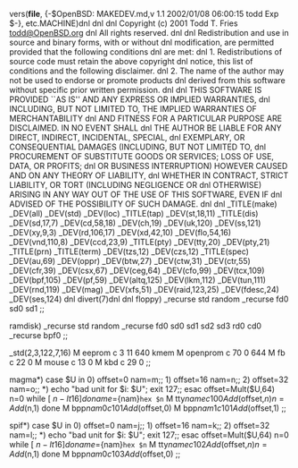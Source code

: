 vers(__file__,
	{-$OpenBSD: MAKEDEV.md,v 1.1 2002/01/08 06:00:15 todd Exp $-},
etc.MACHINE)dnl
dnl
dnl Copyright (c) 2001 Todd T. Fries <todd@OpenBSD.org>
dnl All rights reserved.
dnl
dnl Redistribution and use in source and binary forms, with or without
dnl modification, are permitted provided that the following conditions
dnl are met:
dnl 1. Redistributions of source code must retain the above copyright
dnl    notice, this list of conditions and the following disclaimer.
dnl 2. The name of the author may not be used to endorse or promote products
dnl    derived from this software without specific prior written permission.
dnl
dnl THIS SOFTWARE IS PROVIDED ``AS IS'' AND ANY EXPRESS OR IMPLIED WARRANTIES,
dnl INCLUDING, BUT NOT LIMITED TO, THE IMPLIED WARRANTIES OF MERCHANTABILITY
dnl AND FITNESS FOR A PARTICULAR PURPOSE ARE DISCLAIMED.  IN NO EVENT SHALL
dnl THE AUTHOR BE LIABLE FOR ANY DIRECT, INDIRECT, INCIDENTAL, SPECIAL,
dnl EXEMPLARY, OR CONSEQUENTIAL DAMAGES (INCLUDING, BUT NOT LIMITED TO,
dnl PROCUREMENT OF SUBSTITUTE GOODS OR SERVICES; LOSS OF USE, DATA, OR PROFITS;
dnl OR BUSINESS INTERRUPTION) HOWEVER CAUSED AND ON ANY THEORY OF LIABILITY,
dnl WHETHER IN CONTRACT, STRICT LIABILITY, OR TORT (INCLUDING NEGLIGENCE OR
dnl OTHERWISE) ARISING IN ANY WAY OUT OF THE USE OF THIS SOFTWARE, EVEN IF
dnl ADVISED OF THE POSSIBILITY OF SUCH DAMAGE.
dnl
dnl
_TITLE(make)
_DEV(all)
_DEV(std)
_DEV(loc)
_TITLE(tap)
_DEV(st,18,11)
_TITLE(dis)
_DEV(sd,17,7)
_DEV(cd,58,18)
_DEV(ch,19)
_DEV(uk,120)
_DEV(ss,121)
_DEV(xy,9,3)
_DEV(rd,106,17)
_DEV(xd,42,10)
_DEV(flo,54,16)
_DEV(vnd,110,8)
_DEV(ccd,23,9)
_TITLE(pty)
_DEV(tty,20)
_DEV(pty,21)
_TITLE(prn)
_TITLE(term)
_DEV(tzs,12)
_DEV(czs,12)
_TITLE(spec)
_DEV(au,69)
_DEV(oppr)
_DEV(btw,27)
_DEV(ctw,31)
_DEV(ctr,55)
_DEV(cfr,39)
_DEV(csx,67)
_DEV(ceg,64)
_DEV(cfo,99)
_DEV(tcx,109)
_DEV(bpf,105)
_DEV(pf,59)
_DEV(altq,125)
_DEV(lkm,112)
_DEV(tun,111)
_DEV(rnd,119)
_DEV(mag)
_DEV(xfs,51)
_DEV(raid,123,25)
_DEV(fdesc,24)
_DEV(ses,124)
dnl
divert(7)dnl
dnl
floppy)
	_recurse std random
	_recurse fd0 sd0 sd1
	;;

ramdisk)
	_recurse std random
	_recurse fd0 sd0 sd1 sd2 sd3 rd0 cd0
	_recurse bpf0
	;;

_std(2,3,122,7,16)
	M eeprom	c 3 11	640 kmem
	M openprom	c 70 0	644
	M fb		c 22 0
	M mouse		c 13 0
	M kbd		c 29 0
	;;

magma*)
	case $U in
	0)	offset=0  nam=m;;
	1)	offset=16 nam=n;;
	2)	offset=32 nam=o;;
	*)	echo "bad unit for $i: $U"; exit 127;;
	esac
	offset=Mult($U,64)
	n=0
	while [ $n -lt 16 ]
	do
		name=${nam}`hex $n`
		M tty$name c 100 Add($offset,$n)
		n=Add($n,1)
	done
	M bpp${nam}0 c 101 Add($offset,0)
	M bpp${nam}1 c 101 Add($offset,1)
	;;

spif*)
	case $U in
	0)	offset=0  nam=j;;
	1)	offset=16 nam=k;;
	2)	offset=32 nam=l;;
	*)	echo "bad unit for $i: $U"; exit 127;;
	esac
	offset=Mult($U,64)
	n=0
	while [ $n -lt 16 ]
	do
		name=${nam}`hex $n`
		M tty$name c 102 Add($offset,$n)
		n=Add($n,1)
	done
	M bpp${nam}0 c 103 Add($offset,0)
	;;
